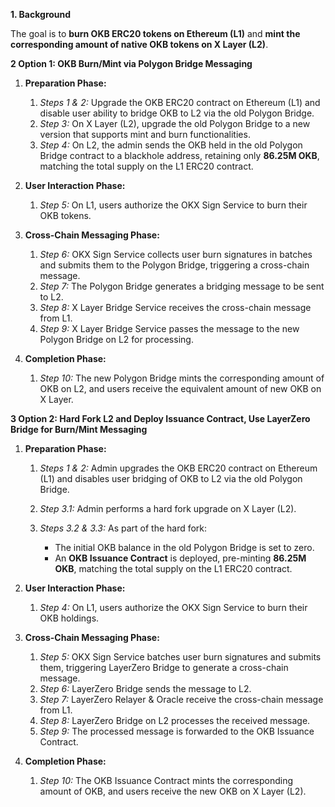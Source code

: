 
**1. Background**

The goal is to **burn OKB ERC20 tokens on Ethereum (L1)** and **mint the corresponding amount of native OKB tokens on X Layer (L2)**.

**2 Option 1: OKB Burn/Mint via Polygon Bridge Messaging**

1. **Preparation Phase:**

   1. *Steps 1 & 2:* Upgrade the OKB ERC20 contract on Ethereum (L1) and disable user ability to bridge OKB to L2 via the old Polygon Bridge.
   2. *Step 3:* On X Layer (L2), upgrade the old Polygon Bridge to a new version that supports mint and burn functionalities.
   3. *Step 4:* On L2, the admin sends the OKB held in the old Polygon Bridge contract to a blackhole address, retaining only **86.25M OKB**, matching the total supply on the L1 ERC20 contract.

2. **User Interaction Phase:**

   1. *Step 5:* On L1, users authorize the OKX Sign Service to burn their OKB tokens.

3. **Cross-Chain Messaging Phase:**

   1. *Step 6:* OKX Sign Service collects user burn signatures in batches and submits them to the Polygon Bridge, triggering a cross-chain message.
   2. *Step 7:* The Polygon Bridge generates a bridging message to be sent to L2.
   3. *Step 8:* X Layer Bridge Service receives the cross-chain message from L1.
   4. *Step 9:* X Layer Bridge Service passes the message to the new Polygon Bridge on L2 for processing.

4. **Completion Phase:**

   1. *Step 10:* The new Polygon Bridge mints the corresponding amount of OKB on L2, and users receive the equivalent amount of new OKB on X Layer.

**3 Option 2: Hard Fork L2 and Deploy Issuance Contract, Use LayerZero Bridge for Burn/Mint Messaging**

1. **Preparation Phase:**

   1. *Steps 1 & 2:* Admin upgrades the OKB ERC20 contract on Ethereum (L1) and disables user bridging of OKB to L2 via the old Polygon Bridge.
   2. *Step 3.1:* Admin performs a hard fork upgrade on X Layer (L2).
   3. *Steps 3.2 & 3.3:* As part of the hard fork:

      * The initial OKB balance in the old Polygon Bridge is set to zero.
      * An **OKB Issuance Contract** is deployed, pre-minting **86.25M OKB**, matching the total supply on the L1 ERC20 contract.

2. **User Interaction Phase:**

   1. *Step 4:* On L1, users authorize the OKX Sign Service to burn their OKB holdings.

3. **Cross-Chain Messaging Phase:**

   1. *Step 5:* OKX Sign Service batches user burn signatures and submits them, triggering LayerZero Bridge to generate a cross-chain message.
   2. *Step 6:* LayerZero Bridge sends the message to L2.
   3. *Step 7:* LayerZero Relayer & Oracle receive the cross-chain message from L1.
   4. *Step 8:* LayerZero Bridge on L2 processes the received message.
   5. *Step 9:* The processed message is forwarded to the OKB Issuance Contract.

4. **Completion Phase:**

   1. *Step 10:* The OKB Issuance Contract mints the corresponding amount of OKB, and users receive the new OKB on X Layer (L2).

